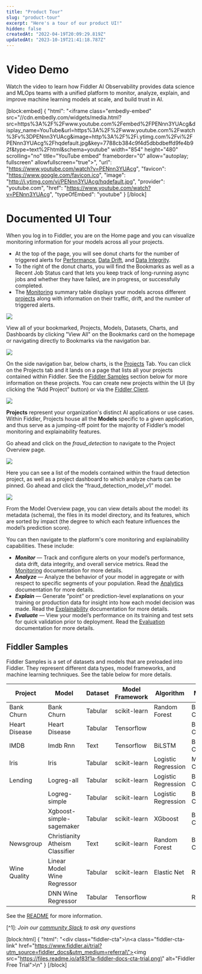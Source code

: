 ```yaml
---
title: "Product Tour"
slug: "product-tour"
excerpt: "Here's a tour of our product UI!"
hidden: false
createdAt: "2022-04-19T20:09:29.819Z"
updatedAt: "2023-10-19T21:41:18.787Z"
---
```

# Video Demo

Watch the video to learn how Fiddler AI Observability provides data science and MLOps teams with a unified platform to monitor, analyze, explain, and improve machine learning models at scale, and build trust in AI.

[block:embed]
{
  "html": "<iframe class=\"embedly-embed\" src=\"//cdn.embedly.com/widgets/media.html?src=https%3A%2F%2Fwww.youtube.com%2Fembed%2FPENnn3YUAcg&display_name=YouTube&url=https%3A%2F%2Fwww.youtube.com%2Fwatch%3Fv%3DPENnn3YUAcg&image=http%3A%2F%2Fi.ytimg.com%2Fvi%2FPENnn3YUAcg%2Fhqdefault.jpg&key=7788cb384c9f4d5dbbdbeffd9fe4b92f&type=text%2Fhtml&schema=youtube\" width=\"854\" height=\"480\" scrolling=\"no\" title=\"YouTube embed\" frameborder=\"0\" allow=\"autoplay; fullscreen\" allowfullscreen=\"true\"></iframe>",
  "url": "https://www.youtube.com/watch?v=PENnn3YUAcg",
  "favicon": "https://www.google.com/favicon.ico",
  "image": "http://i.ytimg.com/vi/PENnn3YUAcg/hqdefault.jpg",
  "provider": "youtube.com",
  "href": "https://www.youtube.com/watch?v=PENnn3YUAcg",
  "typeOfEmbed": "youtube"
}
[/block]


# Documented UI Tour

When you log in to Fiddler, you are on the Home page and you can visualize monitoring information for your models across all your projects. 

- At the top of the page, you will see donut charts for the number of triggered alerts for [Performance](doc:performance-tracking-platform), [Data Drift](doc:data-drift-platform), and [Data Integrity](doc:data-integrity-platform). 
- To the right of the donut charts, you will find the Bookmarks as well as a Recent Job Status card that lets you keep track of long-running async jobs and whether they have failed, are in progress, or successfully completed. 
- The [Monitoring](doc:monitoring-ui) summary table displays your models across different [projects](doc:project-architecture) along with information on their traffic, drift, and the number of triggered alerts.

![](https://files.readme.io/e959fe5-image.png)

View all of your bookmarked, Projects, Models, Datasets, Charts, and Dashboards by clicking "View All" on the Bookmarks card on the homepage or navigating directly to Bookmarks via the navigation bar.

![](https://files.readme.io/aad0a68-image.png)

On the side navigation bar, below charts, is the [Projects](doc:project-structure) Tab. You can click on the Projects tab and it lands on a page that lists all your projects contained within Fiddler. See the [Fiddler Samples](doc:product-tour#fiddler-samples)  section below for more information on these projects. You can create new projects within the UI (by clicking the “Add Project” button) or via the [Fiddler Client](ref:about-the-fiddler-client).

![](https://files.readme.io/8a47f0a-image.png)

**Projects** represent your organization's distinct AI applications or use cases. Within Fiddler, Projects house all the **Models** specific to a given application, and thus serve as a jumping-off point for the majority of Fiddler’s model monitoring and explainability features.

Go ahead and click on the _fraud_detection_ to navigate to the Project Overview page.

![](https://files.readme.io/a4e5021-image.png)

Here you can see a list of the models contained within the fraud detection project, as well as a project dashboard to which analyze charts can be pinned. Go ahead and click the “fraud_detection_model_v1” model.

![](https://files.readme.io/1a7fa3e-image.png)

From the Model Overview page, you can view details about the model: its metadata (schema), the files in its model directory, and its features, which are sorted by impact (the degree to which each feature influences the model’s prediction score).

You can then navigate to the platform's core monitoring and explainability capabilities. These include:

- **_Monitor_** — Track and configure alerts on your model’s performance, data drift, data integrity, and overall service metrics. Read the [Monitoring](doc:monitoring-platform) documentation for more details.
- **_Analyze_** — Analyze the behavior of your model in aggregate or with respect to specific segments of your population. Read the [Analytics](doc:analytics-ui) documentation for more details.
- **_Explain_** — Generate “point” or prediction-level explanations on your training or production data for insight into how each model decision was made. Read the [Explainability](doc:explainability-platform) documentation for more details.
- **_Evaluate_** — View your model’s performance on its training and test sets for quick validation prior to deployment. Read the [Evaluation](doc:evaluation-ui) documentation for more details.

## Fiddler Samples

Fiddler Samples is a set of datasets and models that are preloaded into Fiddler. They represent different data types, model frameworks, and machine learning techniques. See the table below for more details.

| **Project**   | **Model**                       | **Dataset** | **Model Framework** | **Algorithm**       | **Model Task**             | **Explanation Algos** |
| ------------- | ------------------------------- | ----------- | ------------------- | ------------------- | -------------------------- | --------------------- |
| Bank Churn    | Bank Churn                      | Tabular     | scikit-learn        | Random Forest       | Binary Classification      | Fiddler Shapley       |
| Heart Disease | Heart Disease                   | Tabular     | Tensorflow          |                     | Binary Classification      | Fiddler Shapley, IG   |
| IMDB          | Imdb Rnn                        | Text        | Tensorflow          | BiLSTM              | Binary Classfication       | Fiddler Shapley, IG   |
| Iris          | Iris                            | Tabular     | scikit-learn        | Logistic Regression | Multi-class Classification | Fiddler Shapley       |
| Lending       | Logreg-all                      | Tabular     | scikit-learn        | Logistic Regression | Binary Classification      | Fiddler Shapley       |
|               | Logreg-simple                   | Tabular     | scikit-learn        | Logistic Regression | Binary Classification      | Fiddler Shapley       |
|               | Xgboost-simple-sagemaker        | Tabular     | scikit-learn        | XGboost             | Binary Classification      | Fiddler Shapley       |
| Newsgroup     | Christianity Atheism Classifier | Text        | scikit-learn        | Random Forest       | Binary Classification      | Fiddler Shapley       |
| Wine Quality  | Linear Model Wine Regressor     | Tabular     | scikit-learn        | Elastic Net         | Regression                 | Fiddler Shapley       |
|               | DNN Wine Regressor              | Tabular     | Tensorflow          |                     | Regression                 | Fiddler Shapley       |

See the [README](https://github.com/fiddler-labs/fiddler-examples) for more information.

[^1]\: _Join our [community Slack](https://www.fiddler.ai/slackinvite) to ask any questions_

[block:html]
{
  "html": "<div class=\"fiddler-cta\">\n<a class=\"fiddler-cta-link\" href=\"https://www.fiddler.ai/trial?utm_source=fiddler_docs&utm_medium=referral\"><img src=\"https://files.readme.io/af83f1a-fiddler-docs-cta-trial.png\" alt=\"Fiddler Free Trial\"></a>\n</div>"
}
[/block]